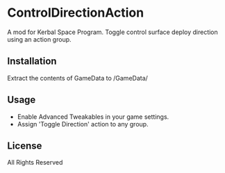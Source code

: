 # ControlDirectionAction

A mod for Kerbal Space Program. Toggle control surface deploy direction using an action group.

## Installation

Extract the contents of GameData to <KSP install>/GameData/

## Usage

- Enable Advanced Tweakables in your game settings.
- Assign 'Toggle Direction' action to any group.

## License

All Rights Reserved

